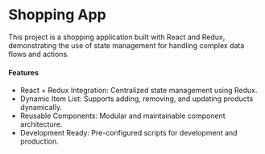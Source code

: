 <h1>Shopping App</h1>

This project is a shopping application built with React and Redux, demonstrating the use of state management for handling complex data flows and actions.

<h4>Features</h4>

<ul>
  <li>React + Redux Integration: Centralized state management using Redux.</li>
  <li>Dynamic Item List: Supports adding, removing, and updating products dynamically.</li>
  <li>Reusable Components: Modular and maintainable component architecture.</li>
  <li>Development Ready: Pre-configured scripts for development and production.</li>
</ul>
